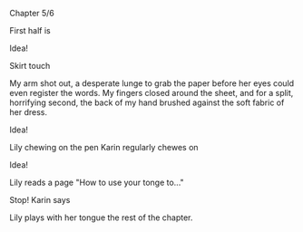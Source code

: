 Chapter 5/6 

First half is 


Idea! 

Skirt touch

My arm shot out, a desperate lunge to grab the paper before her eyes could even register the words. My fingers closed around the sheet, and for a split, horrifying second, the back of my hand brushed against the soft fabric of her dress.

Idea! 

Lily chewing on the pen Karin regularly chewes on

Idea!

Lily reads a page "How to use your tonge to..."

Stop! Karin says

Lily plays with her tongue the rest of the chapter.